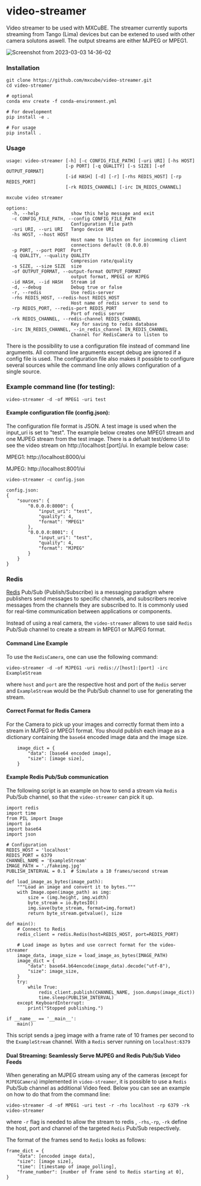# video-streamer
Video streamer to be used with MXCuBE. The streamer currently suports streaming from Tango (Lima) devices but can be extened to used with other camera solutons aswell. The output streams are either MJPEG or MPEG1.

![Screenshot from 2023-03-03 14-36-02](https://user-images.githubusercontent.com/4331447/222733892-c7d3af26-26ca-4a3c-b9f4-ab56fc91e390.png)

### Installation

```
git clone https://github.com/mxcube/video-streamer.git
cd video-streamer

# optional 
conda env create -f conda-environment.yml

# For development
pip install -e .

# For usage 
pip install .
```

### Usage
```
usage: video-streamer [-h] [-c CONFIG_FILE_PATH] [-uri URI] [-hs HOST]
                      [-p PORT] [-q QUALITY] [-s SIZE] [-of OUTPUT_FORMAT]
                      [-id HASH] [-d] [-r] [-rhs REDIS_HOST] [-rp REDIS_PORT]
                      [-rk REDIS_CHANNEL] [-irc IN_REDIS_CHANNEL]

mxcube video streamer

options:
  -h, --help            show this help message and exit
  -c CONFIG_FILE_PATH, --config CONFIG_FILE_PATH
                        Configuration file path
  -uri URI, --uri URI   Tango device URI
  -hs HOST, --host HOST
                        Host name to listen on for incomming client
                        connections default (0.0.0.0)
  -p PORT, --port PORT  Port
  -q QUALITY, --quality QUALITY
                        Compresion rate/quality
  -s SIZE, --size SIZE  size
  -of OUTPUT_FORMAT, --output-format OUTPUT_FORMAT
                        output format, MPEG1 or MJPEG
  -id HASH, --id HASH   Stream id
  -d, --debug           Debug true or false
  -r, --redis           Use redis-server
  -rhs REDIS_HOST, --redis-host REDIS_HOST
                        Host name of redis server to send to
  -rp REDIS_PORT, --redis-port REDIS_PORT
                        Port of redis server
  -rk REDIS_CHANNEL, --redis-channel REDIS_CHANNEL
                        Key for saving to redis database
  -irc IN_REDIS_CHANNEL, --in_redis_channel IN_REDIS_CHANNEL
                        Channel for RedisCamera to listen to

```

There is the possibility to use a configuration file instead of command line arguments. All  command line arguments except debug are ignored if a config file is used. The configuration  file also makes it possible to configure several sources while the command line only allows  configuration of a single source.

### Example command line (for testing):
```
video-streamer -d -of MPEG1 -uri test
```

#### Example configuration file (config.json):
The configuration file format is JSON. A test image is used when the input_uri is set to "test". The example below creates one MPEG1 stream and one MJPEG stream from the test image. There is a defualt test/demo UI to see the video stream on http://localhost:[port]/ui. In example below case:
  
 MPEG1: http://localhost:8000/ui
 
 MJPEG: http://localhost:8001/ui


```
video-streamer -c config.json

config.json:
{
    "sources": {
        "0.0.0.0:8000": {
            "input_uri": "test",
            "quality": 4,
            "format": "MPEG1"
        },
        "0.0.0.0:8001": {
            "input_uri": "test",
            "quality": 4,
            "format": "MJPEG"
        }
    }
}
```

### Redis

[Redis](https://redis.io/) Pub/Sub (Publish/Subscribe) is a messaging paradigm where publishers send messages to specific channels, and subscribers receive messages from the channels they are subscribed to. It is commonly used for real-time communication between applications or components.

Instead of using a real camera, the `video-streamer` allows to use said `Redis` Pub/Sub channel to create a stream in MPEG1 or MJPEG format.

#### Command Line Example
To use the `RedisCamera`, one can use the following command:

```
video-streamer -d -of MJPEG1 -uri redis://[host]:[port] -irc ExampleStream
```

where `host` and `port` are the respective host and port of the `Redis` server and `ExampleStream` would be the Pub/Sub channel to use for generating the stream. 

#### Correct Format for Redis Camera

For the Camera to pick up your images and correctly format them into a stream in MJPEG or MPEG1 format. You should publish each image as a dictionary containing the `base64` encoded image data and the image size.

```
    image_dict = {
        "data": [base64 encoded image],
        "size": [image size],
    }
```

#### Example Redis Pub/Sub communication

The following script is an example on how to send a stream via `Redis` Pub/Sub channel, so that the `video-streamer` can pick it up. 

```
import redis
import time
from PIL import Image
import io
import base64
import json

# Configuration
REDIS_HOST = 'localhost'
REDIS_PORT = 6379
CHANNEL_NAME = 'ExampleStream'
IMAGE_PATH = './fakeimg.jpg'
PUBLISH_INTERVAL = 0.1  # Simulate a 10 frames/second stream

def load_image_as_bytes(image_path):
    """Load an image and convert it to bytes."""
    with Image.open(image_path) as img:
        size = (img.height, img.width)
        byte_stream = io.BytesIO()
        img.save(byte_stream, format=img.format)
        return byte_stream.getvalue(), size

def main():
    # Connect to Redis
    redis_client = redis.Redis(host=REDIS_HOST, port=REDIS_PORT)
    
    # Load image as bytes and use correct format for the video-streamer
    image_data, image_size = load_image_as_bytes(IMAGE_PATH)
    image_dict = {
        "data": base64.b64encode(image_data).decode("utf-8"),
        "size": image_size,
    }
    try:
        while True:
            redis_client.publish(CHANNEL_NAME, json.dumps(image_dict))
            time.sleep(PUBLISH_INTERVAL)
    except KeyboardInterrupt:
        print("Stopped publishing.")

if __name__ == '__main__':
    main()

```

This script sends a jpeg image with a frame rate of 10 frames per second to the `ExampleStream` channel. With a `Redis` server running on `localhost:6379`

#### Dual Streaming: Seamlessly Serve MJPEG and Redis Pub/Sub Video Feeds

When generating an MJPEG stream using any of the cameras (except for `MJPEGCamera`) implemented in `video-streamer`, it is possible to use a `Redis` Pub/Sub channel as additional Video feed.
Below you can see an example on how to do that from the command line:
```
video-streamer -d -of MPEG1 -uri test -r -rhs localhost -rp 6379 -rk video-streamer
```

where `-r` flag is needed to allow the stream to redis , `-rhs`,`-rp`, `-rk` define the host, port and channel of the targeted `Redis` Pub/Sub respectively.

The format of the frames send to `Redis` looks as follows:

```
frame_dict = {
    "data": [encoded image data],
    "size": [image size],
    "time": [timestamp of image_polling],
    "frame_number": [number of frame send to Redis starting at 0],
}
```